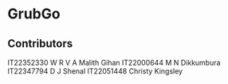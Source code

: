 # GrubGo

## Contributors

IT22352330 W R V A Malith Gihan
IT22000644 M N Dikkumbura
IT22347794 D J Shenal
IT22051448 Christy Kingsley
